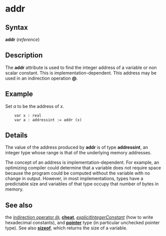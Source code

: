 
# addr

## Syntax
**addr** (_reference_)

## Description
The **addr** attribute is used to find the integer address of a variable or non scalar constant. This is implementation-dependent. This address may be used in an indirection operation **@**.


## Example
Set _a_ to be the address of _x_.

        var x : real
        var a : addressint := addr (x)
## Details
The value of the address produced by **addr** is of type **addressint**, an integer type whose range is that of the underlying memory addresses.

The concept of an address is implementation-dependent. For example, an optimizing compiler could determine that a variable does not require space because the program could be computed without the variable with no change in output. However, in most implementations, types have a predictable size and variables of that type occupy that number of bytes in memory.


## See also
the [indirection operator @](indirection.html), **[cheat](cheat.html)**, _[explicitIntegerConstant](explicitintegerconstant.html)_ (how to write hexadecimal constants), and **[pointer](pointer.html)** type (in particular unchecked pointer type). See also **[sizeof](sizeof.html)**, which returns the size of a variable.


